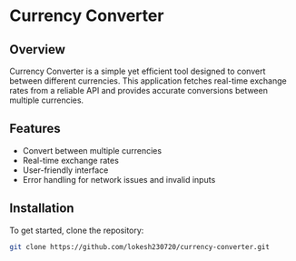# Currency Converter

## Overview
Currency Converter is a simple yet efficient tool designed to convert between different currencies. This application fetches real-time exchange rates from a reliable API and provides accurate conversions between multiple currencies.

## Features
- Convert between multiple currencies
- Real-time exchange rates
- User-friendly interface
- Error handling for network issues and invalid inputs

## Installation
To get started, clone the repository:
```bash
git clone https://github.com/lokesh230720/currency-converter.git
